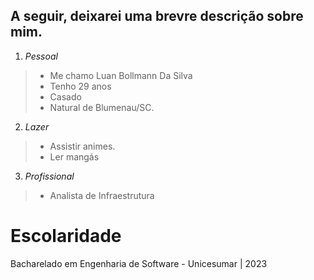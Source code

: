 ## A seguir, deixarei uma brevre descrição sobre mim.

1. *Pessoal*
> * Me chamo Luan Bollmann Da Silva
> * Tenho 29 anos
> * Casado
> * Natural de Blumenau/SC. 

2. *Lazer*
> * Assistir animes.
> * Ler mangás

3. *Profissional*
> * Analista de Infraestrutura

# Escolaridade

Bacharelado em Engenharia de Software - Unicesumar | 2023
